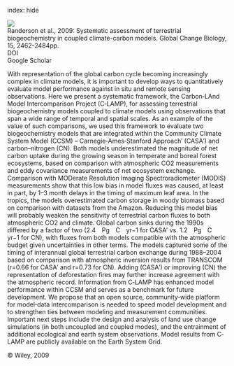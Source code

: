 index: hide

<div class="Citation">
    <div class="Citation-thumb CitationThumb-linked"  data-href="https://doi.org/10.1111/j.1365-2486.2009.01912.x">
      <img src="https://static.claimspace.cloud/climate-study-static/refs/thumbs/6/Randerson_et_al_2009-thumb.png" />
    </div>

  <div class="Citation-body">
    <div class="Citation-text">Randerson et al., 2009: Systematic assessment of terrestrial biogeochemistry in coupled climate-carbon models. <span class="Article-journal">Global Change Biology, </span><span class="Article-volume">15, </span>2462-2484pp.</div>
    <div class="Citation-links">
      <div class="CitationLink" data-href="https://doi.org/10.1111/j.1365-2486.2009.01912.x">
        <div class="CitationLink-icon CitationLink-Doi"></div>
        <div class="CitationLink-text">DOI</div>
      </div>
      <div class="CitationLink" data-href="https://scholar.google.com/scholar?q=10.1111/j.1365-2486.2009.01912.x">
        <div class="CitationLink-icon CitationLink-Scholar"></div>
        <div class="CitationLink-text">Google Scholar</div>
      </div>
    </div>
  </div>
</div>

With representation of the global carbon cycle becoming increasingly complex in climate models, it is important to develop ways to quantitatively evaluate model performance against in situ and remote sensing observations. Here we present a systematic framework, the Carbon‐LAnd Model Intercomparison Project (C‐LAMP), for assessing terrestrial biogeochemistry models coupled to climate models using observations that span a wide range of temporal and spatial scales. As an example of the value of such comparisons, we used this framework to evaluate two biogeochemistry models that are integrated within the Community Climate System Model (CCSM) – Carnegie‐Ames‐Stanford Approach′ (CASA′) and carbon–nitrogen (CN). Both models underestimated the magnitude of net carbon uptake during the growing season in temperate and boreal forest ecosystems, based on comparison with atmospheric CO2 measurements and eddy covariance measurements of net ecosystem exchange. Comparison with MODerate Resolution Imaging Spectroradiometer (MODIS) measurements show that this low bias in model fluxes was caused, at least in part, by 1–3 month delays in the timing of maximum leaf area. In the tropics, the models overestimated carbon storage in woody biomass based on comparison with datasets from the Amazon. Reducing this model bias will probably weaken the sensitivity of terrestrial carbon fluxes to both atmospheric CO2 and climate. Global carbon sinks during the 1990s differed by a factor of two (2.4 Pg C yr−1 for CASA′ vs. 1.2 Pg C yr−1 for CN), with fluxes from both models compatible with the atmospheric budget given uncertainties in other terms. The models captured some of the timing of interannual global terrestrial carbon exchange during 1988–2004 based on comparison with atmospheric inversion results from TRANSCOM (r=0.66 for CASA′ and r=0.73 for CN). Adding (CASA′) or improving (CN) the representation of deforestation fires may further increase agreement with the atmospheric record. Information from C‐LAMP has enhanced model performance within CCSM and serves as a benchmark for future development. We propose that an open source, community‐wide platform for model‐data intercomparison is needed to speed model development and to strengthen ties between modeling and measurement communities. Important next steps include the design and analysis of land use change simulations (in both uncoupled and coupled modes), and the entrainment of additional ecological and earth system observations. Model results from C‐LAMP are publicly available on the Earth System Grid.

<div class="Citation-copy">
&copy; Wiley, 2009
</div>